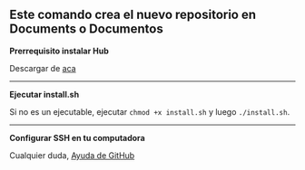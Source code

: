## Este comando crea el nuevo repositorio en Documents o Documentos ##

**Prerrequisito instalar Hub**

Descargar de [aca](https://github.com/github/hub/releases)

---

**Ejecutar install.sh**

Si no es un ejecutable, ejecutar `chmod +x install.sh` y luego `./install.sh`.

---

**Configurar SSH en tu computadora**

Cualquier duda, [Ayuda de GitHub](https://help.github.com/articles/connecting-to-github-with-ssh/)
